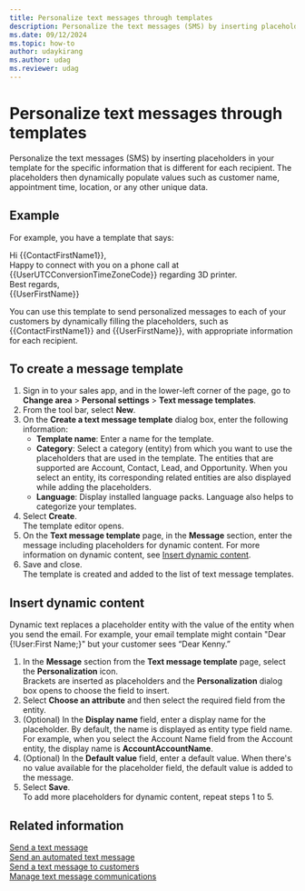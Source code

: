 ```yaml
---
title: Personalize text messages through templates
description: Personalize the text messages (SMS) by inserting placeholders in your template for the specific information that is different for each recipient.
ms.date: 09/12/2024
ms.topic: how-to
author: udaykirang
ms.author: udag
ms.reviewer: udag
---
```


# Personalize text messages through templates

Personalize the text messages (SMS) by inserting placeholders in your template for the specific information that is different for each recipient. The placeholders then dynamically populate values such as customer name, appointment time, location, or any other unique data.

## Example

For example, you have a template that says:

Hi {{ContactFirstName1}},  
Happy to connect with you on a phone call at {{UserUTCConversionTimeZoneCode}} regarding 3D printer.  
Best regards,  
{{UserFirstName}}

You can use this template to send personalized messages to each of your customers by dynamically filling the placeholders, such as {{ContactFirstName1}} and {{UserFirstName}}, with appropriate information for each recipient.

## To create a message template

1. Sign in to your sales app, and in the lower-left corner of the page, go to **Change area** > **Personal settings** > **Text message templates**.  
1. From the tool bar, select **New**.  
1. On the **Create a text message template** dialog box, enter the following information:  
    - **Template name**: Enter a name for the template.  
    - **Category**: Select a category (entity) from which you want to use the placeholders that are used in the template. The entities that are supported are Account, Contact, Lead, and Opportunity. When you select an entity, its corresponding related entities are also displayed while adding the placeholders.  
    - **Language**: Display installed language packs. Language also helps to categorize your templates.  
1. Select **Create**.  
    The template editor opens.  
1. On the **Text message template** page, in the **Message** section, enter the message including placeholders for dynamic content. For more information on dynamic content, see [Insert dynamic content](#insert-dynamic-content).  
1. Save and close.  
    The template is created and added to the list of text message templates.

## Insert dynamic content

Dynamic text replaces a placeholder entity with the value of the entity when you send the email. For example, your email template might contain "Dear {!User:First Name;}" but your customer sees “Dear Kenny.”

1. In the **Message** section from the **Text message template** page, select the **Personalization** icon.  
    Brackets are inserted as placeholders and the **Personalization** dialog box opens to choose the field to insert.  
1. Select **Choose an attribute** and then select the required field from the entity.  
1. (Optional) In the **Display name** field, enter a display name for the placeholder. By default, the name is displayed as entity type field name. For example, when you select the Account Name field from the Account entity, the display name is **AccountAccountName**.  
1. (Optional) In the **Default value** field, enter a default value. When there's no value available for the placeholder field, the default value is added to the message.  
1. Select **Save**.  
To add more placeholders for dynamic content, repeat steps 1 to 5.

## Related information

[Send a text message](steps-sequence.md#send-a-text-message)  
[Send an automated text message](steps-sequence.md#send-an-automated-text-message)  
[Send a text message to customers](connect-with-customers.md#send-a-text-message-to-customers)  
[Manage text message communications](manage-text-message-communications.md)
